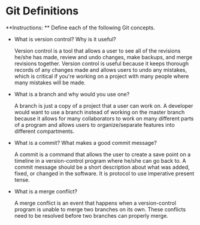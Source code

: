 # Git Definitions

**Instructions: ** Define each of the following Git concepts.

* What is version control?  Why is it useful?

  Version control is a tool that allows a user to see all of the revisions he/she has made, review and undo changes, make backups, and merge revisions together.  Version control is useful because it keeps thorough records of any changes made and allows users to undo any mistakes, which is critical if you're working on a project with many people where many mistakes will be made.  


* What is a branch and why would you use one?

  A branch is just a copy of a project that a user can work on.  A developer would want to use a branch instead of working on the master branch because it allows for many collaborators to work on many different parts of a program and allows users to organize/separate features into different compartments.
  

* What is a commit? What makes a good commit message?

  A commit is a command that allows the user to create a save point on a timeline in a version-control program where he/she can go back to.  A commit message should be a short description about what was added, fixed, or changed in the software.  It is protocol to use imperative present tense.


* What is a merge conflict?

  A merge conflict is an event that happens when a version-control program is unable to merge two branches on its own.  These conflicts need to be resolved before two branches can properly merge.  